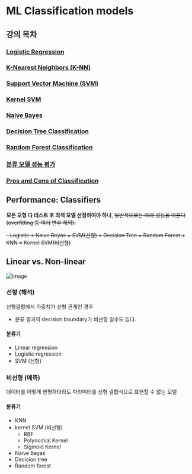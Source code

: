 # ML Classification models
## 강의 목차
### [Logistic Regression](https://github.com/hchoi256/ai-boot-camp/blob/main/ai/machine-learning/supervised-learning/classification/logistic-regression.md)
### [K-Nearest Neighbors (K-NN)](https://github.com/hchoi256/ai-boot-camp/blob/main/ai/machine-learning/supervised-learning/classification/knn.md)
### [Support Vector Machine (SVM)](https://github.com/hchoi256/ai-boot-camp/blob/main/ai/machine-learning/supervised-learning/classification/svm.md)
### [Kernel SVM](https://github.com/hchoi256/ai-boot-camp/blob/main/ai/machine-learning/supervised-learning/classification/kernel-svm.md)
### [Naive Bayes](https://github.com/hchoi256/ai-boot-camp/blob/main/ai/machine-learning/supervised-learning/classification/naive-bayes.md)
### [Decision Tree Classification](https://github.com/hchoi256/ai-boot-camp/blob/main/ai/machine-learning/supervised-learning/classification/decision-tree.md)
### [Random Forest Classification](https://github.com/hchoi256/ai-boot-camp/blob/main/ai/machine-learning/supervised-learning/classification/random-forest.md)
### [분류 모델 성능 평가](https://github.com/hchoi256/ai-boot-camp/blob/main/ai/machine-learning/supervised-learning/classification/performance-of-classifiers.md)
### [Pros and Cons of Classification](https://github.com/hchoi256/ai-boot-camp/blob/main/ai/machine-learning/supervised-learning/classification/Classification_Pros_Cons.pdf)

## Performance: Classifiers
**모든 모형 다 테스트 후 최적 모델 선정하여야 하나**, ~~일반적으로는 아래 성능을 따른다 (overfitting 등 여러 변수 제외).~~

~~- Logistic < Naive Beyas = SVM(선형) < Decision Tree = Random Forest < KNN = Kernel SVM(비선형)~~

## Linear vs. Non-linear
![image](https://user-images.githubusercontent.com/39285147/178288426-588c6cdd-2a2f-45f3-86db-00f4dcc71b7f.png)

### 선형 (해석)
선형결합에서 가중치가 선형 관계인 경우
- 분류 결과의 decision boundary가 비선형 일수도 있다.
#### 분류기
- Linear regression
- Logistic regression
- SVM (선형)

### 비선형 (예측)
데이터를 어떻게 변형하더라도 파라미터를 선형 결합식으로 표현할 수 없는 모델
#### 분류기
- KNN
- kernel SVM (비선형)
  - RBF
  - Polynomial Kernel
  - Sigmoid Kernel
- Naive Beyas
- Decision tree
- Random forest
